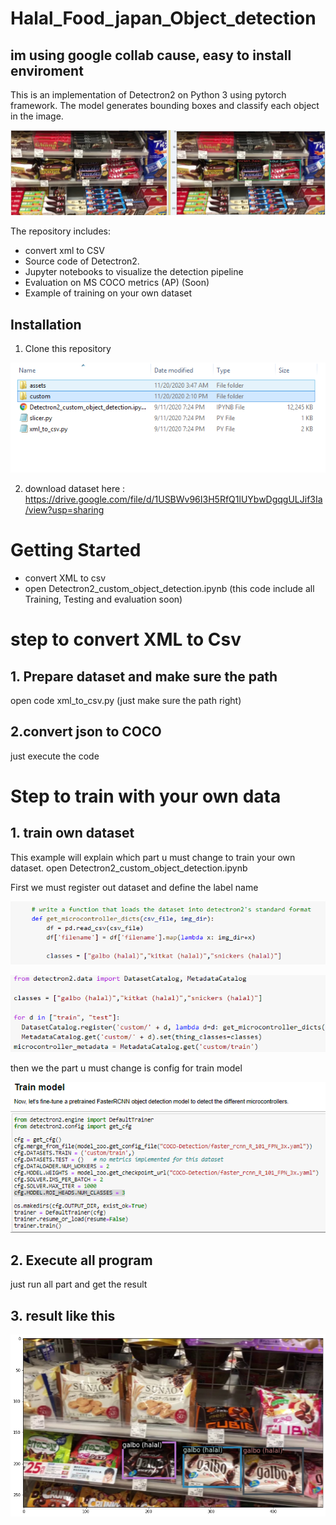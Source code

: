 # Halal_Food_japan_Object_detection

## im using google collab cause, easy to install enviroment

This is an implementation of Detectron2 on Python 3 using pytorch framework. The model generates bounding boxes and classify each object in the image.

![Object Detection Sample](assets/1.PNG)

The repository includes:
* convert xml to CSV
* Source code of Detectron2.
* Jupyter notebooks to visualize the detection pipeline
* Evaluation on MS COCO metrics (AP) (Soon)
* Example of training on your own dataset



## Installation
1. Clone this repository

![Put file like this](assets/2.PNG)

2. download dataset here : https://drive.google.com/file/d/1USBWv96I3H5RfQ1lUYbwDgqgULJif3Ia/view?usp=sharing

# Getting Started
* convert XML to csv
* open Detectron2_custom_object_detection.ipynb (this code include all  Training, Testing and evaluation soon)


# step to convert XML to Csv 

## 1. Prepare dataset and make sure the path 
open code xml_to_csv.py (just make sure the path right)

## 2.convert json to COCO 
just execute the code


# Step to train  with your own data

## 1. train own dataset
This example will explain which part u must change to train your own dataset. open Detectron2_custom_object_detection.ipynb 

First we must register out dataset and define the label name

![Register Dataset #1](assets/3.PNG)

![Register Dataset #2](assets/4.PNG)

then we the part u must change is config for train model

![Train Model](assets/5.PNG)

## 2. Execute all program 
just run all part and get the result

## 3. result like this

![Result ](assets/6.PNG)




